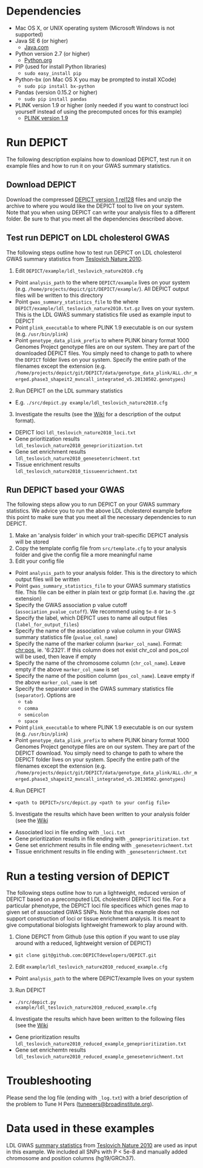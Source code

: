 # Dependencies
* Mac OS X, or UNIX operating system (Microsoft Windows is not supported)
* Java SE 6 (or higher)
  * [Java.com](https://www.java.com/en/download/)
* Python version 2.7 (or higher)
  * [Python.org](https://www.python.org/downloads/)
* PIP (used for install Python libraries)
  * `sudo easy_install pip` 
* Python-bx (on Mac OS X you may be prompted to install XCode)
  * `sudo pip install bx-python`   
* Pandas (version 0.15.2 or higher)
  * `sudo pip install pandas`
* PLINK version 1.9 or higher (only needed if you want to construct loci yourself instead of using the precomputed onces for this example)
  * [PLINK version 1.9](https://www.cog-genomics.org/plink2/) 


# Run DEPICT
The following description explains how to download DEPICT, test run it on example files and how to run it on your GWAS summary statistics.


## Download DEPICT
Download the compressed [DEPICT version 1 rel128](http://www.broadinstitute.org/mpg/depict/depict_download/bundles/DEPICT_rel128.tar.gz) files and unzip the archive to where you would like the DEPICT tool to live on your system. Note that you when using DEPICT can write your analysis files to a different folder.  Be sure to that you meet all the dependencies described above.


## Test run DEPICT on LDL cholesterol GWAS
The following steps outline how to test run DEPICT on LDL cholesterol GWAS summary statistics from [Teslovich Nature 2010](http://www.nature.com/nature/journal/v466/n7307/full/nature09270.html). 

1. Edit `DEPICT/example/ldl_teslovich_nature2010.cfg`
  * Point `analysis_path` to the where `DEPICT/example` lives on your system (e.g. `/home/projects/depict/git/DEPICT/example/`).  All DEPICT output files will be written to this directory
  * Point `gwas_summary_statistics_file` to the where `DEPICT/example/ldl_teslovich_nature2010.txt.gz` lives on your system.  This is the LDL GWAS summary statistics file used as example input to DEPICT
  * Point `plink_executable` to where PLINK 1.9 executable is on our system (e.g. `/usr/bin/plink`)
  * Point `genotype_data_plink_prefix` to where PLINK binary format 1000 Genomes Project genotype files are on our system. They are part of the downloaded DEPICT files.  You simply need to change to path to where the `DEPICT` folder lives on your system.  Specify the entire path of the filenames except the extension (e.g. `/home/projects/depict/git/DEPICT/data/genotype_data_plink/ALL.chr_merged.phase3_shapeit2_mvncall_integrated_v5.20130502.genotypes`)
2. Run DEPICT on the LDL summary statistics
  * E.g. `./src/depict.py example/ldl_teslovich_nature2010.cfg`
3. Investigate the results (see the [Wiki](https://github.com/DEPICTdevelopers/DEPICT/wiki) for a description of the output format).
  * DEPICT loci `ldl_teslovich_nature2010_loci.txt`
  * Gene prioritization results `ldl_teslovich_nature2010_geneprioritization.txt`
  * Gene set enrichment results `ldl_teslovich_nature2010_genesetenrichment.txt`
  * Tissue enrichment results `ldl_teslovich_nature2010_tissueenrichment.txt`


## Run DEPICT based your GWAS
The following steps allow you to run DEPICT on your GWAS summary statistics. We advice you to run the above LDL cholesterol example before this point to make sure that you meet all the necessary dependencies to run DEPICT.

1. Make an 'analysis folder' in which your trait-specific DEPICT analysis will be stored
2. Copy the template config file from `src/template.cfg` to your analysis folder and give the config file a more meaningful name
3. Edit your config file
  * Point `analysis_path` to your analysis folder.  This is the directory to which output files will be written
  * Point `gwas_summary_statistics_file` to your GWAS summary statistics file.  This file can be either in plain text or gzip format (i.e. having the .gz extension)
  * Specify the GWAS association p value cutoff (`association_pvalue_cutoff`). We recommend using `5e-8` or `1e-5`
  * Specify the label, which DEPICT uses to name all output files (`label_for_output_files`)
  * Specify the name of the association p value column in your GWAS summary statistics file (`pvalue_col_name`)
  * Specify the name of the marker column (`marker_col_name`). Format: <chr:pos>, ie. '6:2321'.  If this column does not exist chr_col and pos_col will be used, then leave if empty
  * Specify the name of the chromosome column (`chr_col_name`).  Leave empty if the above `marker_col_name` is set
  * Specify the name of the position column (`pos_col_name`).  Leave empty if the above `marker_col_name` is set
  * Specify the separator used in the GWAS summary statistics file (`separator`). Options are
    * `tab`
    * `comma`
    * `semicolon`
    * `space`
  * Point `plink_executable` to where PLINK 1.9 executable is on our system (e.g. `/usr/bin/plink`)
  * Point `genotype_data_plink_prefix` to where PLINK binary format 1000 Genomes Project genotype files are on our system. They are part of the DEPICT download. You simply need to change to path to where the DEPICT folder lives on your system.  Specify the entire path of the filenames except the extension (e.g. `/home/projects/depict/git/DEPICT/data/genotype_data_plink/ALL.chr_merged.phase3_shapeit2_mvncall_integrated_v5.20130502.genotypes`)
4. Run DEPICT
  * `<path to DEPICT>/src/depict.py <path to your config file>`
5. Investigate the results which have been written to your analysis folder (see the [Wiki](https://github.com/DEPICTdevelopers/DEPICT/wiki)
  * Associated loci in file ending with `_loci.txt`
  * Gene prioritization results  in file ending with `_geneprioritization.txt`
  * Gene set enrichment results  in file ending with `_genesetenrichment.txt`
  * Tissue enrichment results in file ending with `_genesetenrichment.txt`


# Run a testing version of DEPICT
The following steps outline how to run a lightweight, reduced version of DEPICT based on a precomputed LDL cholesterol DEPICT loci file.  For a particular phenotype, the DEPICT loci file specifices which genes map to given set of associated GWAS SNPs.  Note that this example does not support construction of loci or tissue enrichment analysis.  It is meant to give computational biologists lightweight framework to play around with.

1. Clone DEPICT from Github (use this option if you want to use play around with a reduced, lightweight version of DEPICT)
  * `git clone git@github.com:DEPICTdevelopers/DEPICT.git`
2. Edit `example/ldl_teslovich_nature2010_reduced_example.cfg` 
  * Point `analysis_path` to the where DEPICT/example lives on your system
3. Run DEPICT 
  * `./src/depict.py example/ldl_teslovich_nature2010_reduced_example.cfg`
4. Investigate the results which have been written to the following files (see the [Wiki](https://github.com/DEPICTdevelopers/DEPICT/wiki)
  * Gene prioritization results `ldl_teslovich_nature2010_reduced_example_geneprioritization.txt`
  * Gene set enrichemtn results `ldl_teslovich_nature2010_reduced_example_genesetenrichment.txt`


# Troubleshooting
Please send the log file (ending with `_log.txt`) with a brief description of the problem to Tune H Pers (tunepers@broadinstitute.org).


# Data used in these examples

LDL GWAS [summary statistics](http://csg.sph.umich.edu/abecasis/public/lipids2010/) from [Teslovich Nature 2010](http://www.nature.com/nature/journal/v466/n7307/full/nature09270.html) are used as input in this example. We included all SNPs with P < 5e-8 and manually added chromosome and position columns (hg19/GRCh37).


